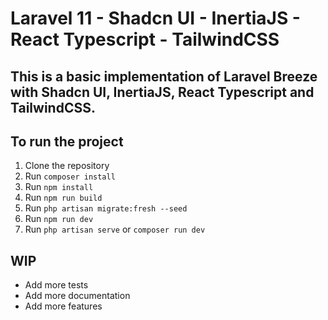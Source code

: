 # Laravel 11 - Shadcn UI - InertiaJS - React Typescript - TailwindCSS

## This is a basic implementation of Laravel Breeze with Shadcn UI, InertiaJS, React Typescript and TailwindCSS.

## To run the project

1. Clone the repository
2. Run `composer install`
3. Run `npm install`
4. Run `npm run build`
5. Run `php artisan migrate:fresh --seed`
6. Run `npm run dev`
7. Run `php artisan serve` or `composer run dev`

## WIP

- Add more tests
- Add more documentation
- Add more features

